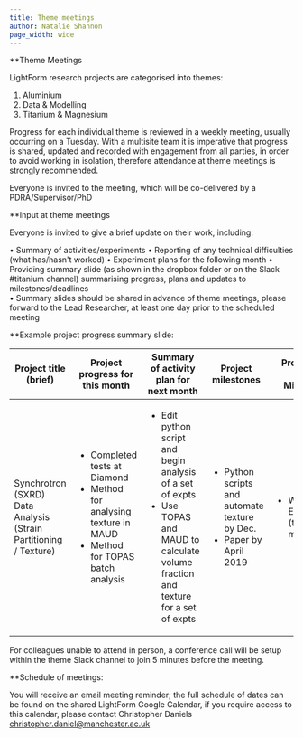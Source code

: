 ```yaml
---
title: Theme meetings
author: Natalie Shannon
page_width: wide
---
```


**Theme Meetings 

LightForm research projects are categorised into themes:

1.	Aluminium 
2.	Data & Modelling 
3.	Titanium & Magnesium 

Progress for each individual theme is reviewed in a weekly meeting, usually occurring on a Tuesday.
With a multisite team it is imperative that progress is shared, updated and recorded with engagement from all parties, in order to avoid working in isolation, therefore attendance at theme meetings is strongly recommended. 

Everyone is invited to the meeting, which will be co-delivered by a PDRA/Supervisor/PhD

**Input at theme meetings

Everyone is invited to give a brief update on their work, including:

•	Summary of activities/experiments 
•	Reporting of any technical difficulties (what has/hasn't worked) 
•	Experiment plans for the following month
•	Providing summary slide (as shown in the dropbox folder or on the Slack #titanium channel) summarising progress, plans and updates to milestones/deadlines  
•	Summary slides should be shared in advance of theme meetings, please forward to the Lead Researcher, at least one day prior to the scheduled meeting

**Example project progress summary slide: 


<table class="smaller">
  <thead>
    <tr>
      <th>Project title (brief)</th>
      <th>Project progress for this month</th>
      <th>Summary of activity plan for next month</th>
      <th>Project milestones</th>
      <th>Project Risks (and Mitigations)</th>
    </tr>
  </thead>
  <tbody>
    <tr>
      <td>Synchrotron (SXRD) Data Analysis (Strain Partitioning / Texture)</td>
      <td>
        <ul>
          <li>Completed tests at Diamond</li>
          <li>Method for analysing texture in MAUD</li>
          <li>Method for TOPAS batch analysis</li>
        </ul>
      </td>
      <td>
        <ul>
          <li>Edit python script and begin analysis of a set of expts</li>
          <li>Use TOPAS and MAUD to calculate volume fraction and texture for a set of expts</li>
        </ul>
      </td>
      <td>
        <ul>
          <li>Python scripts and automate texture by Dec.</li>
          <li>Paper by April 2019</li>
        </ul>
      </td>
      <td>
        <ul>
          <li>Writing up EngD papers (time management)</li>
        </ul>
      </td>
    </tr>
  </tbody>
</table>


For colleagues unable to attend in person, a conference call will be setup within the theme Slack channel to join 5 minutes before the meeting.

**Schedule of meetings:

You will receive an email meeting reminder; the full schedule of dates can be found on the shared LightForm Google Calendar, if you require access to this calendar, please contact Christopher Daniels christopher.daniel@manchester.ac.uk








